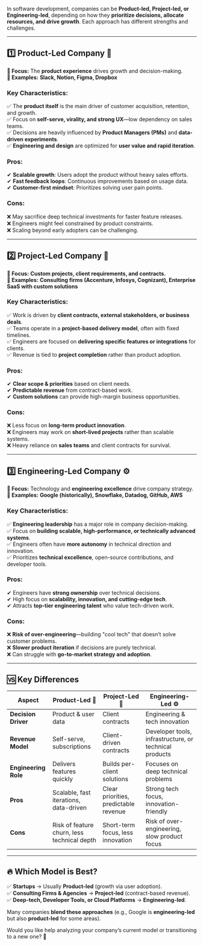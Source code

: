 In software development, companies can be **Product-led, Project-led, or Engineering-led**, depending on how they **prioritize decisions, allocate resources, and drive growth**. Each approach has different strengths and challenges.

---

## **1️⃣ Product-Led Company** 🚀  
**🔹 Focus:** The **product experience** drives growth and decision-making.  
**🔹 Examples:** **Slack, Notion, Figma, Dropbox**  

### **Key Characteristics:**
✅ The **product itself** is the main driver of customer acquisition, retention, and growth.  
✅ Focus on **self-serve, virality, and strong UX**—low dependency on sales teams.  
✅ Decisions are heavily influenced by **Product Managers (PMs)** and **data-driven experiments**.  
✅ **Engineering and design** are optimized for **user value and rapid iteration**.  

### **Pros:**
✔ **Scalable growth**: Users adopt the product without heavy sales efforts.  
✔ **Fast feedback loops**: Continuous improvements based on usage data.  
✔ **Customer-first mindset**: Prioritizes solving user pain points.  

### **Cons:**
❌ May sacrifice deep technical investments for faster feature releases.  
❌ Engineers might feel constrained by product constraints.  
❌ Scaling beyond early adopters can be challenging.  

---

## **2️⃣ Project-Led Company** 📅  
**🔹 Focus:** **Custom projects, client requirements, and contracts.**  
**🔹 Examples:** **Consulting firms (Accenture, Infosys, Cognizant), Enterprise SaaS with custom solutions**  

### **Key Characteristics:**
✅ Work is driven by **client contracts, external stakeholders, or business deals**.  
✅ Teams operate in a **project-based delivery model**, often with fixed timelines.  
✅ Engineers are focused on **delivering specific features or integrations** for clients.  
✅ Revenue is tied to **project completion** rather than product adoption.  

### **Pros:**
✔ **Clear scope & priorities** based on client needs.  
✔ **Predictable revenue** from contract-based work.  
✔ **Custom solutions** can provide high-margin business opportunities.  

### **Cons:**
❌ Less focus on **long-term product innovation**.  
❌ Engineers may work on **short-lived projects** rather than scalable systems.  
❌ Heavy reliance on **sales teams** and client contracts for survival.  

---

## **3️⃣ Engineering-Led Company** ⚙️  
**🔹 Focus:** Technology and **engineering excellence** drive company strategy.  
**🔹 Examples:** **Google (historically), Snowflake, Datadog, GitHub, AWS**  

### **Key Characteristics:**
✅ **Engineering leadership** has a major role in company decision-making.  
✅ Focus on **building scalable, high-performance, or technically advanced systems**.  
✅ Engineers often have **more autonomy** in technical direction and innovation.  
✅ Prioritizes **technical excellence**, open-source contributions, and developer tools.  

### **Pros:**
✔ Engineers have **strong ownership** over technical decisions.  
✔ High focus on **scalability, innovation, and cutting-edge tech**.  
✔ Attracts **top-tier engineering talent** who value tech-driven work.  

### **Cons:**
❌ **Risk of over-engineering**—building "cool tech" that doesn’t solve customer problems.  
❌ **Slower product iteration** if decisions are purely technical.  
❌ Can struggle with **go-to-market strategy and adoption**.  

---

## **🆚 Key Differences**
| **Aspect**        | **Product-Led** 🚀 | **Project-Led** 📅 | **Engineering-Led** ⚙️ |
|-------------------|------------------|-----------------|------------------|
| **Decision Driver** | Product & user data | Client contracts | Engineering & tech innovation |
| **Revenue Model** | Self-serve, subscriptions | Client-driven contracts | Developer tools, infrastructure, or technical products |
| **Engineering Role** | Delivers features quickly | Builds per-client solutions | Focuses on deep technical problems |
| **Pros** | Scalable, fast iterations, data-driven | Clear priorities, predictable revenue | Strong tech focus, innovation-friendly |
| **Cons** | Risk of feature churn, less technical depth | Short-term focus, less innovation | Risk of over-engineering, slow product focus |

---

## **🔥 Which Model is Best?**
✅ **Startups** → Usually **Product-led** (growth via user adoption).  
✅ **Consulting Firms & Agencies** → **Project-led** (contract-based revenue).  
✅ **Deep-tech, Developer Tools, or Cloud Platforms** → **Engineering-led**.  

Many companies **blend these approaches** (e.g., Google is **engineering-led** but also **product-led** for some areas).  

Would you like help analyzing your company’s current model or transitioning to a new one? 🚀
